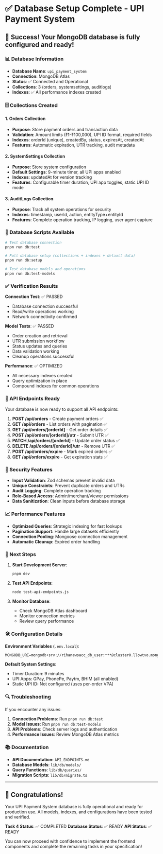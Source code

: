 # ✅ Database Setup Complete - UPI Payment System

## 🎉 Success! Your MongoDB database is fully configured and ready!

### 📊 Database Information

- **Database Name**: `upi_payment_system`
- **Connection**: MongoDB Atlas
- **Status**: ✅ Connected and Operational
- **Collections**: 3 (orders, systemsettings, auditlogs)
- **Indexes**: ✅ All performance indexes created

### 🗄️ Collections Created

#### 1. Orders Collection

- **Purpose**: Store payment orders and transaction data
- **Validation**: Amount limits (₹1-₹100,000), UPI ID format, required fields
- **Indexes**: orderId (unique), createdBy, status, expiresAt, createdAt
- **Features**: Automatic expiration, UTR tracking, audit metadata

#### 2. SystemSettings Collection

- **Purpose**: Store system configuration
- **Default Settings**: 9-minute timer, all UPI apps enabled
- **Indexes**: updatedAt for version tracking
- **Features**: Configurable timer duration, UPI app toggles, static UPI ID mode

#### 3. AuditLogs Collection

- **Purpose**: Track all system operations for security
- **Indexes**: timestamp, userId, action, entityType+entityId
- **Features**: Complete operation tracking, IP logging, user agent capture

### 🔧 Database Scripts Available

```bash
# Test database connection
pnpm run db:test

# Full database setup (collections + indexes + default data)
pnpm run db:setup

# Test database models and operations
pnpm run db:test-models
```

### ✅ Verification Results

**Connection Test**: ✅ PASSED

- Database connection successful
- Read/write operations working
- Network connectivity confirmed

**Model Tests**: ✅ PASSED

- Order creation and retrieval
- UTR submission workflow
- Status updates and queries
- Data validation working
- Cleanup operations successful

**Performance**: ✅ OPTIMIZED

- All necessary indexes created
- Query optimization in place
- Compound indexes for common operations

### 🚀 API Endpoints Ready

Your database is now ready to support all API endpoints:

1. **POST /api/orders** - Create payment orders ✅
2. **GET /api/orders** - List orders with pagination ✅
3. **GET /api/orders/[orderId]** - Get order details ✅
4. **POST /api/orders/[orderId]/utr** - Submit UTR ✅
5. **PATCH /api/orders/[orderId]** - Update order status ✅
6. **DELETE /api/orders/[orderId]/utr** - Remove UTR ✅
7. **POST /api/orders/expire** - Mark expired orders ✅
8. **GET /api/orders/expire** - Get expiration stats ✅

### 🔐 Security Features

- **Input Validation**: Zod schemas prevent invalid data
- **Unique Constraints**: Prevent duplicate orders and UTRs
- **Audit Logging**: Complete operation tracking
- **Role-Based Access**: Admin/merchant/viewer permissions
- **Data Sanitization**: Clean inputs before database storage

### 📈 Performance Features

- **Optimized Queries**: Strategic indexing for fast lookups
- **Pagination Support**: Handle large datasets efficiently
- **Connection Pooling**: Mongoose connection management
- **Automatic Cleanup**: Expired order handling

### 🎯 Next Steps

1. **Start Development Server**:

   ```bash
   pnpm dev
   ```

2. **Test API Endpoints**:

   ```bash
   node test-api-endpoints.js
   ```

3. **Monitor Database**:
   - Check MongoDB Atlas dashboard
   - Monitor connection metrics
   - Review query performance

### 🛠️ Configuration Details

**Environment Variables** (`.env.local`):

```env
MONGODB_URI=mongodb+srv://rihanawsacc_db_user:***@cluster0.llowtvo.mongodb.net/upi_payment_system
```

**Default System Settings**:

- Timer Duration: 9 minutes
- UPI Apps: GPay, PhonePe, Paytm, BHIM (all enabled)
- Static UPI ID: Not configured (uses per-order VPA)

### 🔍 Troubleshooting

If you encounter any issues:

1. **Connection Problems**: Run `pnpm run db:test`
2. **Model Issues**: Run `pnpm run db:test-models`
3. **API Problems**: Check server logs and authentication
4. **Performance Issues**: Review MongoDB Atlas metrics

### 📚 Documentation

- **API Documentation**: `API_ENDPOINTS.md`
- **Database Models**: `lib/db/models/`
- **Query Functions**: `lib/db/queries/`
- **Migration Scripts**: `lib/db/migrate.ts`

---

## 🎊 Congratulations!

Your UPI Payment System database is fully operational and ready for production use. All models, indexes, and configurations have been tested and verified.

**Task 4 Status**: ✅ COMPLETED
**Database Status**: ✅ READY
**API Status**: ✅ READY

You can now proceed with confidence to implement the frontend components and complete the remaining tasks in your specification!
